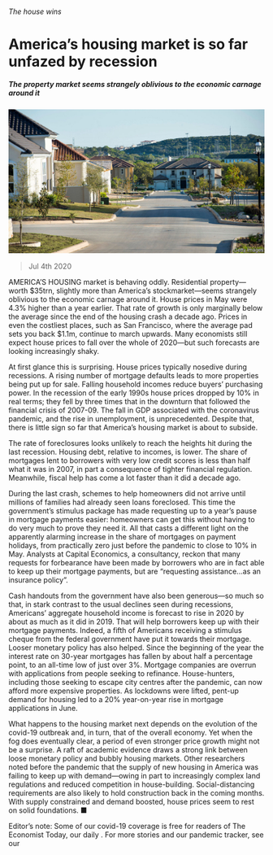 ###### The house wins

# America’s housing market is so far unfazed by recession 

##### The property market seems strangely oblivious to the economic carnage around it 

![image](images/20200704_FNP503.jpg) 

> Jul 4th 2020 

AMERICA’S HOUSING market is behaving oddly. Residential property—worth $35trn, slightly more than America’s stockmarket—seems strangely oblivious to the economic carnage around it. House prices in May were 4.3% higher than a year earlier. That rate of growth is only marginally below the average since the end of the housing crash a decade ago. Prices in even the costliest places, such as San Francisco, where the average pad sets you back $1.1m, continue to march upwards. Many economists still expect house prices to fall over the whole of 2020—but such forecasts are looking increasingly shaky.

At first glance this is surprising. House prices typically nosedive during recessions. A rising number of mortgage defaults leads to more properties being put up for sale. Falling household incomes reduce buyers’ purchasing power. In the recession of the early 1990s house prices dropped by 10% in real terms; they fell by three times that in the downturn that followed the financial crisis of 2007-09. The fall in GDP associated with the coronavirus pandemic, and the rise in unemployment, is unprecedented. Despite that, there is little sign so far that America’s housing market is about to subside.


The rate of foreclosures looks unlikely to reach the heights hit during the last recession. Housing debt, relative to incomes, is lower. The share of mortgages lent to borrowers with very low credit scores is less than half what it was in 2007, in part a consequence of tighter financial regulation. Meanwhile, fiscal help has come a lot faster than it did a decade ago.

During the last crash, schemes to help homeowners did not arrive until millions of families had already seen loans foreclosed. This time the government’s stimulus package has made requesting up to a year’s pause in mortgage payments easier: homeowners can get this without having to do very much to prove they need it. All that casts a different light on the apparently alarming increase in the share of mortgages on payment holidays, from practically zero just before the pandemic to close to 10% in May. Analysts at Capital Economics, a consultancy, reckon that many requests for forbearance have been made by borrowers who are in fact able to keep up their mortgage payments, but are “requesting assistance...as an insurance policy”.

Cash handouts from the government have also been generous—so much so that, in stark contrast to the usual declines seen during recessions, Americans’ aggregate household income is forecast to rise in 2020 by about as much as it did in 2019. That will help borrowers keep up with their mortgage payments. Indeed, a fifth of Americans receiving a stimulus cheque from the federal government have put it towards their mortgage. Looser monetary policy has also helped. Since the beginning of the year the interest rate on 30-year mortgages has fallen by about half a percentage point, to an all-time low of just over 3%. Mortgage companies are overrun with applications from people seeking to refinance. House-hunters, including those seeking to escape city centres after the pandemic, can now afford more expensive properties. As lockdowns were lifted, pent-up demand for housing led to a 20% year-on-year rise in mortgage applications in June.

What happens to the housing market next depends on the evolution of the covid-19 outbreak and, in turn, that of the overall economy. Yet when the fog does eventually clear, a period of even stronger price growth might not be a surprise. A raft of academic evidence draws a strong link between loose monetary policy and bubbly housing markets. Other researchers noted before the pandemic that the supply of new housing in America was failing to keep up with demand—owing in part to increasingly complex land regulations and reduced competition in house-building. Social-distancing requirements are also likely to hold construction back in the coming months. With supply constrained and demand boosted, house prices seem to rest on solid foundations. ■

Editor’s note: Some of our covid-19 coverage is free for readers of The Economist Today, our daily . For more stories and our pandemic tracker, see our 

